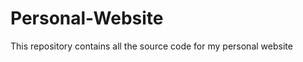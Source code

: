 Personal-Website
================

This repository contains all the source code for my personal website
